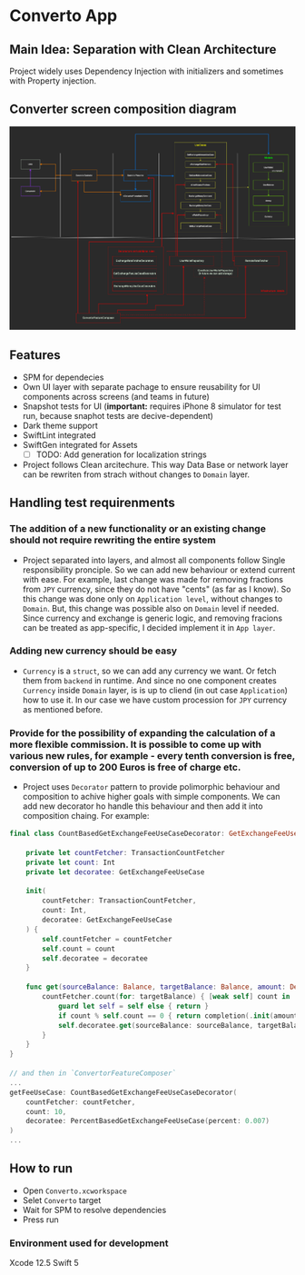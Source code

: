 # Converto App

##  Main Idea: Separation with Clean Architecture

Project widely uses Dependency Injection with initializers and sometimes with Property injection.

## Converter screen composition diagram

![](/ReadmeResources/Converto.png)

## Features

- SPM for dependecies
- Own UI layer with separate pachage to ensure reusability for UI components across screens (and teams in future)
- Snapshot tests for UI (**important:** requires iPhone 8 simulator for test run, because snaphot tests are decive-dependent)
- Dark theme support
- SwiftLint integrated
- SwiftGen integrated for Assets 
    - [ ] TODO: Add generation for localization strings
- Project follows Clean arcitechure. This way Data Base or network layer can be rewriten from strach without changes to `Domain` layer. 

## Handling test requirenments

### The addition of a new functionality or an existing change should not require rewriting the entire system

- Project separated into layers, and almost all components follow Single responsibility pronciple. So we can add new behaviour or extend current with ease. For example, last change was made for removing fractions from `JPY` currency, since they do not have "cents" (as far as I know). So this change was done only on `Application level`, without changes to `Domain`. But, this change was possible also on `Domain` level if needed. Since currency and exchange is generic logic, and removing fracions can be treated as app-specific, I decided implement it in `App layer`. 

### Adding new currency should be easy

- `Currency` is a `struct`, so we can add any currency we want. Or fetch them from `backend` in runtime. And since no one component creates `Currency` inside `Domain` layer, is is up to cliend (in out case `Application`) how to use it.  In our case we have custom procession for `JPY` currency as mentioned before. 

### Provide for the possibility of expanding the calculation of a more flexible commission. It is possible to come up with various new rules, for example - every tenth conversion is free, conversion of up to 200 Euros is free of charge etc.

- Project uses `Decorator` pattern to provide polimorphic behaviour and composition to achive higher goals with simple components. We can add new decorator ho handle this behaviour and then add it into composition chaing. For example: 

```swift
final class CountBasedGetExchangeFeeUseCaseDecorator: GetExchangeFeeUseCase {

    private let countFetcher: TransactionCountFetcher
    private let count: Int
    private let decoratee: GetExchangeFeeUseCase

    init(
        countFetcher: TransactionCountFetcher,
        count: Int,
        decoratee: GetExchangeFeeUseCase
    ) {
        self.countFetcher = countFetcher
        self.count = count
        self.decoratee = decoratee
    }

    func get(sourceBalance: Balance, targetBalance: Balance, amount: Decimal, completion: @escaping (Money) -> Void) {
        countFetcher.count(for: targetBalance) { [weak self] count in
            guard let self = self else { return }
            if count % self.count == 0 { return completion(.init(amount: 0, currency: sourceBalance.money.currency)) }
            self.decoratee.get(sourceBalance: sourceBalance, targetBalance: targetBalance, amount: amount, completion: completion)
        }
    }
}

// and then in `ConvertorFeatureComposer`
...
getFeeUseCase: CountBasedGetExchangeFeeUseCaseDecorator(
    countFetcher: countFetcher,
    count: 10,
    decoratee: PercentBasedGetExchangeFeeUseCase(percent: 0.007)
)
...
```

## How to run 

- Open `Converto.xcworkspace`
- Selet `Converto` target
- Wait for SPM to resolve dependencies
- Press run 

### Environment used for development

Xcode 12.5
Swift 5
